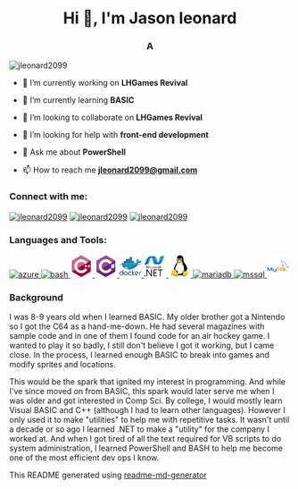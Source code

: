 <h1 align="center">Hi 👋, I'm Jason leonard</h1>
<h3 align="center">A</h3>

<p align="left"> <img src="https://komarev.com/ghpvc/?username=jleonard2099&label=Profile%20views&color=0e75b6&style=flat" alt="jleonard2099" /> </p>

- 🔭 I’m currently working on **LHGames Revival**

- 🌱 I’m currently learning **BASIC**

- 👯 I’m looking to collaborate on **LHGames Revival**

- 🤝 I’m looking for help with **front-end development**

- 💬 Ask me about **PowerShell**

- 📫 How to reach me **jleonard2099@gmail.com**

<h3 align="left">Connect with me:</h3>
<p align="left">
<a href="https://linkedin.com/in/jleonard2099" target="blank"><img align="center" src="https://raw.githubusercontent.com/rahuldkjain/github-profile-readme-generator/master/src/images/icons/Social/linked-in-alt.svg" alt="jleonard2099" height="30" width="40" /></a>
<a href="https://fb.com/jleonard2099" target="blank"><img align="center" src="https://raw.githubusercontent.com/rahuldkjain/github-profile-readme-generator/master/src/images/icons/Social/facebook.svg" alt="jleonard2099" height="30" width="40" /></a>
<a href="https://instagram.com/jleonard2099" target="blank"><img align="center" src="https://raw.githubusercontent.com/rahuldkjain/github-profile-readme-generator/master/src/images/icons/Social/instagram.svg" alt="jleonard2099" height="30" width="40" /></a>
</p>

<h3 align="left">Languages and Tools:</h3>
<p align="left"> <a href="https://azure.microsoft.com/en-in/" target="_blank" rel="noreferrer"> <img src="https://www.vectorlogo.zone/logos/microsoft_azure/microsoft_azure-icon.svg" alt="azure" width="40" height="40"/> </a> <a href="https://www.gnu.org/software/bash/" target="_blank" rel="noreferrer"> <img src="https://www.vectorlogo.zone/logos/gnu_bash/gnu_bash-icon.svg" alt="bash" width="40" height="40"/> </a> <a href="https://www.w3schools.com/cpp/" target="_blank" rel="noreferrer"> <img src="https://raw.githubusercontent.com/devicons/devicon/master/icons/cplusplus/cplusplus-original.svg" alt="cplusplus" width="40" height="40"/> </a> <a href="https://www.w3schools.com/cs/" target="_blank" rel="noreferrer"> <img src="https://raw.githubusercontent.com/devicons/devicon/master/icons/csharp/csharp-original.svg" alt="csharp" width="40" height="40"/> </a> <a href="https://www.docker.com/" target="_blank" rel="noreferrer"> <img src="https://raw.githubusercontent.com/devicons/devicon/master/icons/docker/docker-original-wordmark.svg" alt="docker" width="40" height="40"/> </a> <a href="https://dotnet.microsoft.com/" target="_blank" rel="noreferrer"> <img src="https://raw.githubusercontent.com/devicons/devicon/master/icons/dot-net/dot-net-original-wordmark.svg" alt="dotnet" width="40" height="40"/> </a> <a href="https://www.linux.org/" target="_blank" rel="noreferrer"> <img src="https://raw.githubusercontent.com/devicons/devicon/master/icons/linux/linux-original.svg" alt="linux" width="40" height="40"/> </a> <a href="https://mariadb.org/" target="_blank" rel="noreferrer"> <img src="https://www.vectorlogo.zone/logos/mariadb/mariadb-icon.svg" alt="mariadb" width="40" height="40"/> </a> <a href="https://www.microsoft.com/en-us/sql-server" target="_blank" rel="noreferrer"> <img src="https://www.svgrepo.com/show/303229/microsoft-sql-server-logo.svg" alt="mssql" width="40" height="40"/> </a> <a href="https://www.mysql.com/" target="_blank" rel="noreferrer"> <img src="https://raw.githubusercontent.com/devicons/devicon/master/icons/mysql/mysql-original-wordmark.svg" alt="mysql" width="40" height="40"/> </a> </p>


<h3 align="left">Background</h3>
<p align="left">
I was 8-9 years old when I learned BASIC. My older brother got a Nintendo so I got the C64 as a hand-me-down. He had several magazines with sample code and in one of them I found code for an air hockey game. I wanted to play it so badly, I still don't believe I got it working, but I came close. In the process, I learned enough BASIC to break into games and modify sprites and locations.
</p>

<p align="left">
This would be the spark that ignited my interest in programming. And while I've since moved on from BASIC, this spark would later serve me when I was older and got interested in Comp Sci. By college, I would mostly learn Visual BASIC and C++ (although I had to learn other languages). However I only used it to make "utilities" to help me with repetitive tasks. It wasn't until a decade or so ago I learned .NET to make a "utility" for the company I worked at. And when I got tired of all the text required for VB scripts to do system administration, I learned PowerShell and BASH to help me become one of the most efficient dev ops I know.
</p>

This README generated using [readme-md-generator](https://github.com/kefranabg/readme-md-generator)
